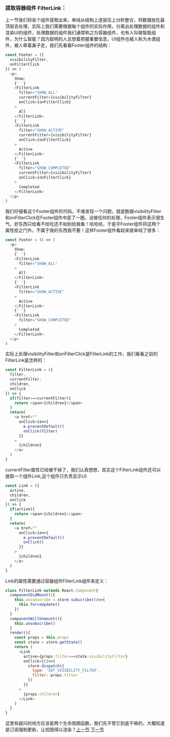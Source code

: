### 提取容器组件 FilterLink：
上一节我们将各个组件提取出来，单纯从结构上逐层往上分析整合，将数据放在最顶层去处理，实际上我们需要根据每个组件的实际作用，分离出处理数据的组件和渲染UI的组件，处理数据的组件我们通常称之为容器组件，也有人叫做智能组件，为什么智能？因为聪明的人总想着把握重要信息，UI组件也被人称为木偶组件，被人牵着鼻子走，我们先看看Footer组件的结构：
```js
const Footer = ({
  visibilityFilter,
  onFilterClick
}) => (
  <p>
    Show:
    {' '}
    <FilterLink 
      filter="SHOW_ALL"
      currentFilter={visibilityFilter}
      onClick={onFilterClick}
    >
      All
    </FilterLink>
    {' '}
    <FilterLink 
      filter="SHOW_ACTIVE"
      currentFilter={visibilityFilter}
      onClick={onFilterClick}
    >
      Active
    </FilterLink>
    {' '}
    <FilterLink 
      filter="SHOW_COMPLETED"
      currentFilter={visibilityFilter}
      onClick={onFilterClick}
    >
      Completed
    </FilterLink>
  </p>
)
```
我们仔细看这个Footer组件的代码，不难发现一个问题，就是数据visibilityFilter和onFilterClick在Footer组件中逛了一圈，没做任何的处理，Footer组件表示很生气，好东西只给看不给吃还不如别给我看！哈哈哈，于是乎Footer组件将这两个属性拒之门外，不属于我的东西我不要！这样Footer组件看起来就单纯了很多：
```js
const Footer = () => (
  <p>
    Show:
    {' '}
    <FilterLink 
      filter="SHOW_ALL"
    >
      All
    </FilterLink>
    {' '}
    <FilterLink 
      filter="SHOW_ACTIVE"
    >
      Active
    </FilterLink>
    {' '}
    <FilterLink 
      filter="SHOW_COMPLETED"
    >
      Completed
    </FilterLink>
  </p>
)
```
实际上处理visibilityFilter和onFilterClick是FilterLink的工作，我们看看之前的FilterLink是怎样的：
```js
const FilterLink = ({
  filter,
  currentFilter,
  children,
  onClick
}) => {
  if(filter===currentFilter){
    return <span>{children}</span>
  }
  return(
    <a href="" 
      onClick={e=>{
        e.preventDefault()
        onClick(filter)
      }}
    >
      {children}
    </a>
  )
}
```
currentFilter属性已经被干掉了，我们认真想想，其实这个FilterLink组件还可以提取一个组件Link,这个组件只负责显示UI:
```js
const Link = ({
  active,  
  children,
  onClick
}) => {
  if(active){
    return <span>{children}</span>
  }
  return(
    <a href="" 
      onClick={e=>{
        e.preventDefault()
        onClick()
      }}
    >
      {children}
    </a>
  )
}
```
Link的属性需要通过容器组件FilterLink组件来定义：
```js
class FilterLink extends React.Component{
  componentDidMount(){
    this.unsubscribe = store.subscribe(()=>{
      this.forceUpdate()
    })
  }
  componentWillUnmount(){
    this.unsubscribe()
  }
  render(){
    const props = this.props
    const state = store.getState()
    return (
      <Link
        active={props.filter===state.visibilityFilter}
        onClick={()=>{
          store.dispatch({
            type: 'SET_VISIBILITY_FILTER',
            filter: props.filter
          })
        }}
      >
        {props.children}
      </Link>
    )
  }
}
```
这里有疑问的地方应该是两个生命周期函数，我们先不管它到底干嘛的，大概知道是订阅强制更新，让视图得以渲染？[上一节](https://github.com/MothWillion/redux-todolist/tree/master/21-extracting-presentational-components-addtodo-footer-filterlink) [下一节](https://github.com/MothWillion/redux-todolist/tree/master/23-extracting-container-components-visibletodolist-addtodo)